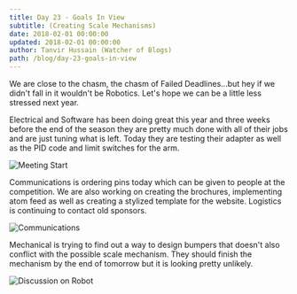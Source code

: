 ```yaml
---
title: Day 23 - Goals In View
subtitle: (Creating Scale Mechanisms)
date: 2018-02-01 00:00:00
updated: 2018-02-01 00:00:00
author: Tanvir Hussain (Watcher of Blogs)
path: /blog/day-23-goals-in-view
---
```


We are close to the chasm, the chasm of Failed Deadlines...but hey if we didn't fall in it wouldn't be Robotics. Let's hope we can be a little less stressed next year.

Electrical and Software has been doing great this year and three weeks before the end of the season they are pretty much done with all of their jobs and are just tuning what is left. Today they are testing their adapter as well as the PID code and limit switches for the arm.

![Meeting Start](/images/20180201/meeting-start.jpg)

Communications is ordering pins today which can be given to people at the competition. We are also working on creating the brochures, implementing atom feed as well as creating a stylized template for the website. Logistics is continuing to contact old sponsors.

![Communications](/images/20180201/communications.jpg)

Mechanical is trying to find out a way to design bumpers that doesn't also conflict with the possible scale mechanism. They should finish the mechanism by the end of tomorrow but it is looking pretty unlikely.

![Discussion on Robot](/images/20180201/discussion-on-robot.jpg)